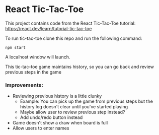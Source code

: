 # React Tic-Tac-Toe 

This project contains code from the React Tic-Tac-Toe tutorial: https://react.dev/learn/tutorial-tic-tac-toe

To run tic-tac-toe clone this repo and run the following command: 
```
npm start
```

A localhost window will launch. 

This tic-tac-toe game maintains history, so you can go back and review previous steps in the game

### Improvements: 
- Reviewing previous history is a little clunky 
    - Example: You can pick up the game from previous steps but the history log doesn't clear until you've started playing
    - Maybe allow user to review previous step instead? 
    - Add undo/redo button instead 
- Game doesn't show a draw when board is full
- Allow users to enter names
